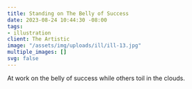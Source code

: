 ```yaml
---
title: Standing on The Belly of Success
date: 2023-08-24 10:44:30 -08:00
tags:
- illustration
client: The Artistic
image: "/assets/img/uploads/ill/ill-13.jpg"
multiple_images: []
svg: false
---
```


At work on the belly of success while others toil in the clouds.
